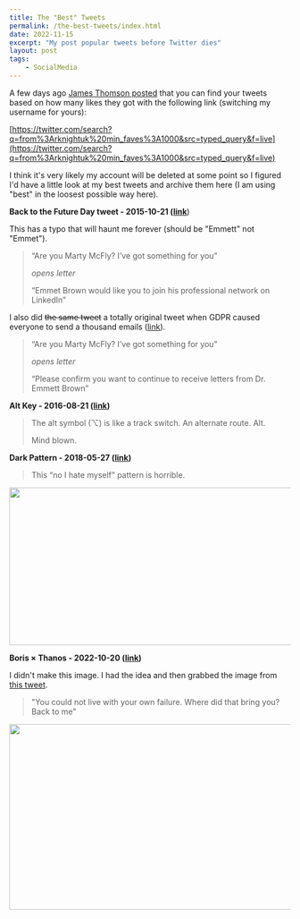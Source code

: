 ```yaml
---
title: The "Best" Tweets
permalink: /the-best-tweets/index.html
date: 2022-11-15
excerpt: "My post popular tweets before Twitter dies"
layout: post
tags:
    - SocialMedia
---
```


A few days ago [James Thomson posted](https://twitter.com/jamesthomson/status/1591538731756191745) that you can find your tweets based on how many likes they got with the following link (switching my username for yours):

[https://twitter.com/search?q=from%3Arknightuk%20min_faves%3A1000&src=typed_query&f=live](https://twitter.com/search?q=from%3Arknightuk%20min_faves%3A1000&src=typed_query&f=live)

I think it's very likely my account will be deleted at some point so I figured I'd have a little look at my best tweets and archive them here (I am using "best" in the loosest possible way here).

**Back to the Future Day tweet - 2015-10-21 ([link](https://hellsite.rknight.me/656762307494682624)**)

This has a typo that will haunt me forever (should be "Emmett" not "Emmet").

> “Are you Marty McFly? I’ve got something for you”
>
> *opens letter*
>
> “Emmet Brown would like you to join his professional network on LinkedIn”

I also did <s>the same tweet</s> a totally original tweet when GDPR caused everyone to send a thousand emails ([link](https://hellsite.rknight.me/999648514534764544)).

> “Are you Marty McFly? I’ve got something for you”
>
> *opens letter*
>
> “Please confirm you want to continue to receive letters from Dr. Emmett Brown”

**Alt Key - 2016-08-21 ([link](https://hellsite.rknight.me/767337245133144064))**

> The alt symbol (⌥) is like a track switch. An alternate route. Alt.
>
> Mind blown.

**Dark Pattern - 2018-05-27 ([link](https://hellsite.rknight.me/1000748036367310848))**

> This “no I hate myself” pattern is horrible.

<img src="https://rknightuk.s3.amazonaws.com/site/hate_discounts.jpg" width="600" height="282" alt="" />

**Boris × Thanos - 2022-10-20 ([link](https://hellsite.rknight.me/1583079656760410112))**

I didn't make this image. I had the idea and then grabbed the image from [this tweet](https://twitter.com/mattlcapon/status/1421631601902039043).

> "You could not live with your own failure. Where did that bring you? Back to me"

<img src="https://rknightuk.s3.amazonaws.com/site/boris_thanos.jpg" width="600" height="332" alt="" />

